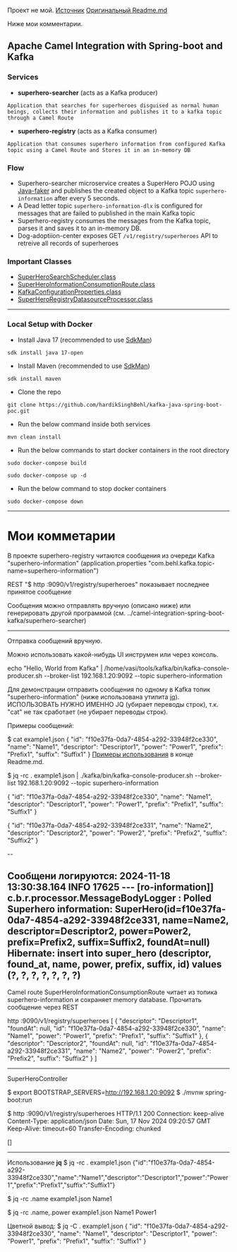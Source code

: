 Проект не мой.
[Источник](https://github.com/hardikSinghBehl/camel-integration-spring-boot-kafka)
[Оригинальный Readme.md](https://github.com/hardikSinghBehl/camel-integration-spring-boot-kafka/Readme.md)

Ниже мои комментарии.

## Apache Camel Integration with Spring-boot and Kafka
### Services
* **superhero-searcher** (acts as a Kafka producer)

```
Application that searches for superheroes disguised as normal human beings, collects their information and publishes it to a kafka topic through a Camel Route
```
* **superhero-registry** (acts as a Kafka consumer)
```
Application that consumes superhero information from configured Kafka topic using a Camel Route and Stores it in an in-memory DB
```
### Flow 
* Superhero-searcher microservice creates a SuperHero POJO using [Java-faker](https://github.com/DiUS/java-faker) and publishes the created object to a Kafka topic `superhero-information` after every 5 seconds.
* A Dead letter topic `superhero-information-dlx` is configured for messages that are failed to published in the main Kafka topic 
* Superhero-registry consumes the messages from the Kafka topic, parses it and saves it to an in-memory DB.
* Dog-adoptiion-center exposes GET `/v1/registry/superheroes` API to retreive all records of superheroes
### Important Classes
* [SuperHeroSearchScheduler.class](https://github.com/hardikSinghBehl/camel-integration-spring-boot-kafka/blob/main/superhero-searcher/src/main/java/com/behl/searcher/route/SuperHeroSearchScheduler.java)
* [SuperHeroInformationConsumptionRoute.class](https://github.com/hardikSinghBehl/camel-integration-spring-boot-kafka/blob/main/superhero-registry/src/main/java/com/behl/registry/route/SuperHeroInformationConsumptionRoute.java)
* [KafkaConfigurationProperties.class](https://github.com/hardikSinghBehl/camel-integration-spring-boot-kafka/blob/main/superhero-searcher/src/main/java/com/behl/searcher/properties/KafkaConfigurationProperties.java)
* [SuperHeroRegistryDatasourceProcessor.class](https://github.com/hardikSinghBehl/camel-integration-spring-boot-kafka/blob/main/superhero-registry/src/main/java/com/behl/registry/processor/SuperHeroRegistryDatasourceProcessor.java)
---

### Local Setup with Docker

* Install Java 17 (recommended to use [SdkMan](https://sdkman.io))

```
sdk install java 17-open
```

* Install Maven (recommended to use [SdkMan](https://sdkman.io))

```
sdk install maven
```
* Clone the repo

```
git clone https://github.com/hardikSinghBehl/kafka-java-spring-boot-poc.git
```

* Run the below command inside both services

```
mvn clean install
```

* Run the below commands to start docker containers in the root directory

```
sudo docker-compose build
```

```
sudo docker-compose up -d
```

* Run the below command to stop docker containers

```
sudo docker-compose down
```

---

# Мои комметарии

В проекте superhero-registry читаются сообщения из очереди Kafka "superhero-information" 
(application.properties "com.behl.kafka.topic-name=superhero-information")

REST "$ http :9090/v1/registry/superheroes" показывает последнее принятое сообщение

Сообщения можно отправлять вручную (описано ниже) или генерировать другой программой 
(см. ../camel-integration-spring-boot-kafka/superhero-searcher)

----------------------------------
Отправка сообщений вручную.

Можно использовать какой-нибудь UI инструмен или через консоль.

echo "Hello, World from Kafka" | /home/vasi/tools/kafka/bin/kafka-console-producer.sh --broker-list 192.168.1.20:9092 --topic superhero-information

Для демонстрации отправить сообщения по одному в Kafka топик "superhero-information" (ниже использована утилита  [jq](https://www.baeldung.com/linux/jq-command-json)). ИСПОЛЬЗОВАТЬ НУЖНО ИМЕННО JQ (убирает переводы строк), т.к. "cat" не так сработает (не убирает переводы строк).

Примеры сообщений:

$ cat example1.json
{
"id": "f10e37fa-0da7-4854-a292-33948f2ce330",
"name": "Name1",
"descriptor": "Descriptor1",
"power": "Power1",
"prefix": "Prefix1",
"suffix": "Suffix1"
}
[Примеры использования](#jq_example) в конце Readme.md.

$ jq -rc . example1.json | ./kafka/bin/kafka-console-producer.sh --broker-list 192.168.1.20:9092 --topic superhero-information


{
"id": "f10e37fa-0da7-4854-a292-33948f2ce330",
"name": "Name1",
"descriptor": "Descriptor1",
"power": "Power1",
"prefix": "Prefix1",
"suffix": "Suffix1"
}

{
"id": "f10e37fa-0da7-4854-a292-33948f2ce331",
"name": "Name2",
"descriptor": "Descriptor2",
"power": "Power2",
"prefix": "Prefix2",
"suffix": "Suffix2"
}

--

Сообщени логируются:
2024-11-18 13:30:38.164  INFO 17625 --- [ro-information]] c.b.r.processor.MessageBodyLogger        : Polled Superhero information: SuperHero(id=f10e37fa-0da7-4854-a292-33948f2ce331, name=Name2, descriptor=Descriptor2, power=Power2, prefix=Prefix2, suffix=Suffix2, foundAt=null)
Hibernate: insert into super_hero (descriptor, found_at, name, power, prefix, suffix, id) values (?, ?, ?, ?, ?, ?, ?)
--
Camel route SuperHeroInformationConsumptionRoute читает из топика superhero-information и сохраняет memory database. Прочитать сообщение через REST 

http :9090/v1/registry/superheroes
[
{
"descriptor": "Descriptor1",
"foundAt": null,
"id": "f10e37fa-0da7-4854-a292-33948f2ce330",
"name": "Name1",
"power": "Power1",
"prefix": "Prefix1",
"suffix": "Suffix1"
},
{
"descriptor": "Descriptor2",
"foundAt": null,
"id": "f10e37fa-0da7-4854-a292-33948f2ce331",
"name": "Name2",
"power": "Power2",
"prefix": "Prefix2",
"suffix": "Suffix2"
}
]

----------------------------------

SuperHeroController

$ export BOOTSTRAP_SERVERS=http://192.168.1.20:9092
$ ./mvnw spring-boot:run

$ http :9090/v1/registry/superheroes
HTTP/1.1 200
Connection: keep-alive
Content-Type: application/json
Date: Sun, 17 Nov 2024 09:20:57 GMT
Keep-Alive: timeout=60
Transfer-Encoding: chunked

[]

------------------------
<a id="jq_example"></a>
Использование __jq__
$ jq -rc . example1.json
{"id":"f10e37fa-0da7-4854-a292-33948f2ce330","name":"Name1","descriptor":"Descriptor1","power":"Power1","prefix":"Prefix1","suffix":"Suffix1"}

$ jq -rc .name example1.json
Name1

$ jq -rc .name,.power example1.json
Name1
Power1

Цветной вывод:
$ jq -C . example1.json
{
"id": "f10e37fa-0da7-4854-a292-33948f2ce330",
"name": "Name1",
"descriptor": "Descriptor1",
"power": "Power1",
"prefix": "Prefix1",
"suffix": "Suffix1"
}

